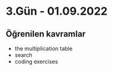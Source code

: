 # 3.Gün - 01.09.2022

## Öğrenilen kavramlar

- the multiplication table
- search
- coding exercises